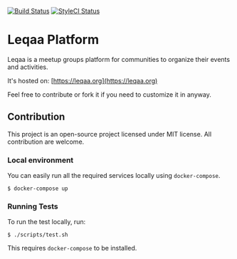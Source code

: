 [![Build Status](https://travis-ci.com/saudi-tech-groups/leqaa.svg?branch=master)](https://travis-ci.com/saudi-tech-groups/leqaa) [![StyleCI Status](https://github.styleci.io/repos/135148936/shield)](https://github.styleci.io/repos/135148936)

# Leqaa Platform

Leqaa is a meetup groups platform for communities to organize their events and activities.

It's hosted on: [https://leqaa.org](https://leqaa.org)

Feel free to contribute or fork it if you need to customize it in anyway.

## Contribution

This project is an open-source project licensed under MIT license.
All contribution are welcome.

### Local environment

You can easily run all the required services locally using `docker-compose`.

```shell
$ docker-compose up
```

### Running Tests
To run the test locally, run:

```shell
$ ./scripts/test.sh
```

This requires `docker-compose` to be installed.
